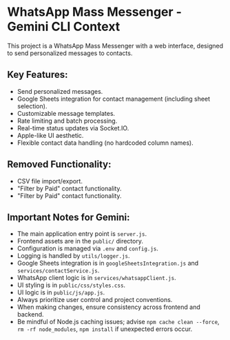# WhatsApp Mass Messenger - Gemini CLI Context

This project is a WhatsApp Mass Messenger with a web interface, designed to send personalized messages to contacts.

## Key Features:
- Send personalized messages.
- Google Sheets integration for contact management (including sheet selection).
- Customizable message templates.
- Rate limiting and batch processing.
- Real-time status updates via Socket.IO.
- Apple-like UI aesthetic.
- Flexible contact data handling (no hardcoded column names).

## Removed Functionality:
- CSV file import/export.
- "Filter by Paid" contact functionality.
- "Filter by Paid" contact functionality.

## Important Notes for Gemini:
- The main application entry point is `server.js`.
- Frontend assets are in the `public/` directory.
- Configuration is managed via `.env` and `config.js`.
- Logging is handled by `utils/logger.js`.
- Google Sheets integration is in `googleSheetsIntegration.js` and `services/contactService.js`.
- WhatsApp client logic is in `services/whatsappClient.js`.
- UI styling is in `public/css/styles.css`.
- UI logic is in `public/js/app.js`.
- Always prioritize user control and project conventions.
- When making changes, ensure consistency across frontend and backend.
- Be mindful of Node.js caching issues; advise `npm cache clean --force`, `rm -rf node_modules`, `npm install` if unexpected errors occur.